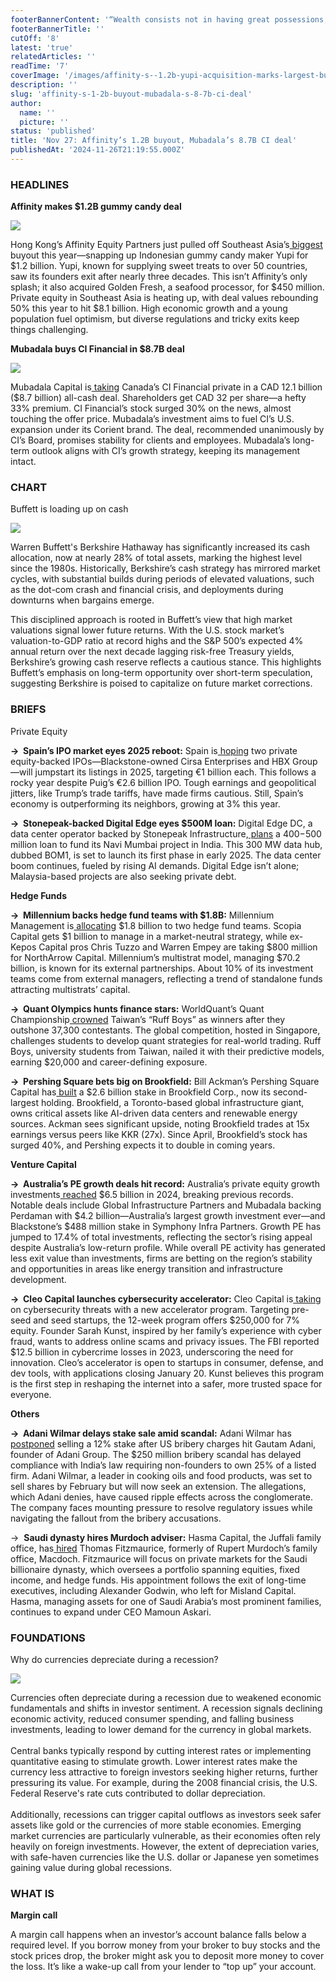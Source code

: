 ```yaml
---
footerBannerContent: '“Wealth consists not in having great possessions, but in having few wants.” – Epictetus'
footerBannerTitle: ''
cutOff: '8'
latest: 'true'
relatedArticles: ''
readTime: '7'
coverImage: '/images/affinity-s--1.2b-yupi-acquisition-marks-largest-buyout-deal-in-se-asia-this-year-A2Mj.jpg'
description: ''
slug: 'affinity-s-1-2b-buyout-mubadala-s-8-7b-ci-deal'
author:
  name: ''
  picture: ''
status: 'published'
title: 'Nov 27: Affinity’s 1.2B buyout, Mubadala’s 8.7B CI deal'
publishedAt: '2024-11-26T21:19:55.000Z'
---
```


### HEADLINES

**Affinity makes $1.2B gummy candy deal**

![](https://lh7-rt.googleusercontent.com/docsz/AD_4nXefwrY-1wheigxVQw7xZLbMes3Ekmqr5uLaDgIWOF4WRkrhTjhHXqHfpYJM4zGwBIJkDkDJ2ukjArKz_lAcUAC8L4k15ewpzco6Pnts1IQ2BAW6KEQpGafeZS3qKt6uaB9VKskXUA?key=WeZyEeNdnISJr58pVhp6E9q0)

Hong Kong’s Affinity Equity Partners just pulled off Southeast Asia’s[ biggest](https://pitchbook.com/news/articles/affinitys-1-2b-yupi-acquisition-marks-largest-buyout-deal-in-se-asia-this-year#:~:text=Hong%20Kong%2Dbased%20Affinity%20Equity,started%20the%20company%20in%201996.) buyout this year—snapping up Indonesian gummy candy maker Yupi for $1.2 billion. Yupi, known for supplying sweet treats to over 50 countries, saw its founders exit after nearly three decades. This isn’t Affinity’s only splash; it also acquired Golden Fresh, a seafood processor, for $450 million. Private equity in Southeast Asia is heating up, with deal values rebounding 50% this year to hit $8.1 billion. High economic growth and a young population fuel optimism, but diverse regulations and tricky exits keep things challenging.

**Mubadala buys CI Financial in $8.7B deal**

![](https://lh7-rt.googleusercontent.com/docsz/AD_4nXdDeS2zSRq0v8sGexAm2KDvVdmQMbFyhiE3GOUmlhKJG2YmnXGcvS6Sm5mkHaSCBJkZxhTSQPQhYP8Fx5PZ6RmusJJlPziti4oQM4xyk5F49R_cBQl-x3Uz971iL4jEAXyVt2guHA?key=WeZyEeNdnISJr58pVhp6E9q0)

Mubadala Capital is[ taking](https://www.privateequitywire.co.uk/mubadala-to-acquire-canadas-ci-financial-in-8-7bn-all-cash-deal/#:~:text=Abu%20Dhabi%2Dbased%20Mubadala%20Capital,wealth%20manager%20announced%20on%20Monday.) Canada’s CI Financial private in a CAD 12.1 billion ($8.7 billion) all-cash deal. Shareholders get CAD 32 per share—a hefty 33% premium. CI Financial’s stock surged 30% on the news, almost touching the offer price. Mubadala’s investment aims to fuel CI’s U.S. expansion under its Corient brand. The deal, recommended unanimously by CI’s Board, promises stability for clients and employees. Mubadala’s long-term outlook aligns with CI’s growth strategy, keeping its management intact.

### CHART

Buffett is loading up on cash

![](https://lh7-rt.googleusercontent.com/docsz/AD_4nXeFk3We56fpVR1Tm7dDkYQoLXyvY1PV4TPE3jWQOsez2RCHbmJ-7c8tZxL_0nDpMwCEdOG_8_VF7nAaLaVj_tSomH6fJorP9j-qX490ToJ1vSHSMpS3cQCcT5fqDtguDE5ls2HKiw?key=WeZyEeNdnISJr58pVhp6E9q0)

Warren Buffett's Berkshire Hathaway has significantly increased its cash allocation, now at nearly 28% of total assets, marking the highest level since the 1980s. Historically, Berkshire’s cash strategy has mirrored market cycles, with substantial builds during periods of elevated valuations, such as the dot-com crash and financial crisis, and deployments during downturns when bargains emerge.

This disciplined approach is rooted in Buffett’s view that high market valuations signal lower future returns. With the U.S. stock market’s valuation-to-GDP ratio at record highs and the S&P 500’s expected 4% annual return over the next decade lagging risk-free Treasury yields, Berkshire’s growing cash reserve reflects a cautious stance. This highlights Buffett’s emphasis on long-term opportunity over short-term speculation, suggesting Berkshire is poised to capitalize on future market corrections.

### BRIEFS

Private Equity

**→  Spain’s IPO market eyes 2025 reboot:** Spain is[ hoping](https://www.bnnbloomberg.ca/investing/2024/11/26/spain-looks-to-big-private-equity-deals-to-kickstart-ipo-market/) two private equity-backed IPOs—Blackstone-owned Cirsa Enterprises and HBX Group—will jumpstart its listings in 2025, targeting €1 billion each. This follows a rocky year despite Puig’s €2.6 billion IPO. Tough earnings and geopolitical jitters, like Trump’s trade tariffs, have made firms cautious. Still, Spain’s economy is outperforming its neighbors, growing at 3% this year.

**→  Stonepeak-backed Digital Edge eyes $500M loan:** Digital Edge DC, a data center operator backed by Stonepeak Infrastructure,[ plans](https://www.bnnbloomberg.ca/business/2024/11/26/stonepeak-backed-digital-edge-mulls-loan-for-india-data-centers/) a $400-$500 million loan to fund its Navi Mumbai project in India. This 300 MW data hub, dubbed BOM1, is set to launch its first phase in early 2025. The data center boom continues, fueled by rising AI demands. Digital Edge isn’t alone; Malaysia-based projects are also seeking private debt.

**Hedge Funds**

**→  Millennium backs hedge fund teams with $1.8B:** Millennium Management is[ allocating](https://www.bnnbloomberg.ca/business/company-news/2024/11/26/millennium-backs-two-hedge-fund-teams-with-about-18-billion/) $1.8 billion to two hedge fund teams. Scopia Capital gets $1 billion to manage in a market-neutral strategy, while ex-Kepos Capital pros Chris Tuzzo and Warren Empey are taking $800 million for NorthArrow Capital. Millennium’s multistrat model, managing $70.2 billion, is known for its external partnerships. About 10% of its investment teams come from external managers, reflecting a trend of standalone funds attracting multistrats’ capital.

**→  Quant Olympics hunts finance stars:** WorldQuant’s Quant Championship[ crowned](https://www.bloomberg.com/news/features/2024-11-25/at-singapore-hosted-quant-olympics-competitors-pitch-new-investing-strategies?embedded-checkout=true) Taiwan’s “Ruff Boys” as winners after they outshone 37,300 contestants. The global competition, hosted in Singapore, challenges students to develop quant strategies for real-world trading. Ruff Boys, university students from Taiwan, nailed it with their predictive models, earning $20,000 and career-defining exposure.

**→  Pershing Square bets big on Brookfield:** Bill Ackman’s Pershing Square Capital has[ built](https://www.hedgeweek.com/pershing-square-builds-2-6bn-stake-in-brookfield-corp/) a $2.6 billion stake in Brookfield Corp., now its second-largest holding. Brookfield, a Toronto-based global infrastructure giant, owns critical assets like AI-driven data centers and renewable energy sources. Ackman sees significant upside, noting Brookfield trades at 15x earnings versus peers like KKR (27x). Since April, Brookfield’s stock has surged 40%, and Pershing expects it to double in coming years.

**Venture Capital**

**→  Australia’s PE growth deals hit record:** Australia’s private equity growth investments[ reached](https://pitchbook.com/news/articles/australia-pe-growth-deals-record#:~:text=It%20has%20been%20a%20banner,year%20yet%20for%20the%20category.) $6.5 billion in 2024, breaking previous records. Notable deals include Global Infrastructure Partners and Mubadala backing Perdaman with $4.2 billion—Australia’s largest growth investment ever—and Blackstone’s $488 million stake in Symphony Infra Partners. Growth PE has jumped to 17.4% of total investments, reflecting the sector’s rising appeal despite Australia’s low-return profile. While overall PE activity has generated less exit value than investments, firms are betting on the region’s stability and opportunities in areas like energy transition and infrastructure development.

**→  Cleo Capital launches cybersecurity accelerator:** Cleo Capital is[ taking](https://techcrunch.com/2024/11/26/cleo-capital-launches-cybersecurity-accelerator-to-help-undo-the-crushing-burden-of-online-threats/?guccounter=1&guce_referrer=aHR0cHM6Ly93d3cuZ29vZ2xlLmNvbS8&guce_referrer_sig=AQAAAE617PIQz0R_5CyiNIj-v6VS8P_E6L3svnZCDftnDF7SMkAI7SacZXbA_KEe4ZV4DHiA7n_qFrk2X8R_gxF83wkJuaq4qjW271XMeAPsU4Yz0ZA57Ca6kKSSyLyM1PYcdjE0kK0up6IZw9HGGD9uNu_dMI7JxJbh8pwC6YVZ-XW6) on cybersecurity threats with a new accelerator program. Targeting pre-seed and seed startups, the 12-week program offers $250,000 for 7% equity. Founder Sarah Kunst, inspired by her family’s experience with cyber fraud, wants to address online scams and privacy issues. The FBI reported $12.5 billion in cybercrime losses in 2023, underscoring the need for innovation. Cleo’s accelerator is open to startups in consumer, defense, and dev tools, with applications closing January 20. Kunst believes this program is the first step in reshaping the internet into a safer, more trusted space for everyone.

**Others**

**→  Adani Wilmar delays stake sale amid scandal:** Adani Wilmar has[ postponed](https://www.bnnbloomberg.ca/investing/commodities/2024/11/26/adani-wilmar-said-to-defer-stake-sale-amid-us-bribery-charges/) selling a 12% stake after US bribery charges hit Gautam Adani, founder of Adani Group. The $250 million bribery scandal has delayed compliance with India’s law requiring non-founders to own 25% of a listed firm. Adani Wilmar, a leader in cooking oils and food products, was set to sell shares by February but will now seek an extension. The allegations, which Adani denies, have caused ripple effects across the conglomerate. The company faces mounting pressure to resolve regulatory issues while navigating the fallout from the bribery accusations.

→  **Saudi dynasty hires Murdoch adviser:** Hasma Capital, the Juffali family office, has[ hired](https://www.bnnbloomberg.ca/business/company-news/2024/11/26/saudi-dynasty-hires-murdoch-daughters-london-money-manager/) Thomas Fitzmaurice, formerly of Rupert Murdoch’s family office, Macdoch. Fitzmaurice will focus on private markets for the Saudi billionaire dynasty, which oversees a portfolio spanning equities, fixed income, and hedge funds. His appointment follows the exit of long-time executives, including Alexander Godwin, who left for Misland Capital. Hasma, managing assets for one of Saudi Arabia’s most prominent families, continues to expand under CEO Mamoun Askari.

### FOUNDATIONS

Why do currencies depreciate during a recession?

![](https://lh7-rt.googleusercontent.com/docsz/AD_4nXdKkuxzF3No7sc5sHVDCml7kz8wf7pbdw_SAD_F558cNIop0NU1LOybzjcmF_h3fW_l8WfE3XX51tAEJ94erVK2SZfI1WbLpkerQGafhDzgnnh1i-oQI4l5iSe1cORPSGj4bv3keg?key=WeZyEeNdnISJr58pVhp6E9q0)

Currencies often depreciate during a recession due to weakened economic fundamentals and shifts in investor sentiment. A recession signals declining economic activity, reduced consumer spending, and falling business investments, leading to lower demand for the currency in global markets.\
\
Central banks typically respond by cutting interest rates or implementing quantitative easing to stimulate growth. Lower interest rates make the currency less attractive to foreign investors seeking higher returns, further pressuring its value. For example, during the 2008 financial crisis, the U.S. Federal Reserve's rate cuts contributed to dollar depreciation.\
\
Additionally, recessions can trigger capital outflows as investors seek safer assets like gold or the currencies of more stable economies. Emerging market currencies are particularly vulnerable, as their economies often rely heavily on foreign investments. However, the extent of depreciation varies, with safe-haven currencies like the U.S. dollar or Japanese yen sometimes gaining value during global recessions.

### WHAT IS

**Margin call**

A margin call happens when an investor’s account balance falls below a required level. If you borrow money from your broker to buy stocks and the stock prices drop, the broker might ask you to deposit more money to cover the loss. It’s like a wake-up call from your lender to “top up” your account.